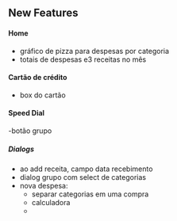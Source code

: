 ## New Features

#### Home

- gráfico de pizza para despesas por categoria
- totais de despesas e3 receitas no mês

#### Cartão de crédito

- box do cartão


#### Speed Dial

-botão grupo

##### Dialogs
- ao add receita, campo data recebimento
- dialog grupo com select de categorias
- nova despesa:
    - separar categorias em uma compra
    - calculadora
    - 

